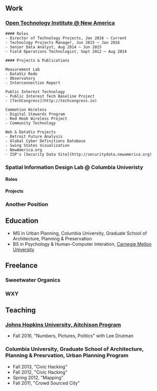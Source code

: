 ## Work

### [Open Technology Institute @ New America](https://newamerica.org/oti)

````
#### Roles
- Director of Technology Projects, Jan 2016 ~ Current
- Technology Projects Manager, Jun 2015 ~ Jan 2016
- Senior Data Analyst, Aug 2014 ~ Jun 2015
- Field Operations Technologist, Sept 2012 ~ Aug 2014

#### Projects & Publications

Measurement Lab
- DataViz Redo
- Observatory
- Interconnection Report

Public Interest Technology
- Public Interest Tech Baseline Project
- [TechCongress](http://techcongress.io)

Commotion Wireless
- Digital Stewards Program
- Red Hook Wireless Project
- Community Technology

Web & DataViz Projects
- Detroit Future Analysis
- Global Cyber Definitions Database
- Swing States Visualization
- NewAmerica.org
- ISP's [Security Data Site](http://securitydata.newamerica.org)

````

### Spatial Information Design Lab @ Columbia Univeristy

#### Roles

#### Projects

### Another Position

## Education

- MS in Urban Planning, Columbia University, Graduate School of Architecture, Planning & Preservation
- BS in Psychology & Human-Computer Interation, [Carnegie Mellon University](https://cmu.edu)

## Freelance

### Sweetwater Organics

### WXY

## Teaching

### [Johns Hopkins University, Aitchison Program](http://politicalscience.jhu.edu/undergraduate/aitchison-public-service-fellowship-in-government/)

- Fall 2016, "Numbers, Pictures, Politics" with Lee Drutman

### Columbia University, Graduate School of Architecture, Planning & Presrvation, Urban Planning Program

- Fall 2013, "Civic Hacking"
- Fall 2012, "Civic Hacking"
- Spring 2012, "Mapping"
- Fall 2011, "Crowd Sourced City"
